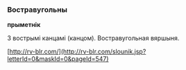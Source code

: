 ### Востравугольны
**прыметнік**

З вострымі канцамі (канцом). Востравугольная вяршыня.

<a rel="author">[http://rv-blr.com/](http://rv-blr.com/slounik.jsp?letterId=0&maskId=0&pageId=547)</a>
